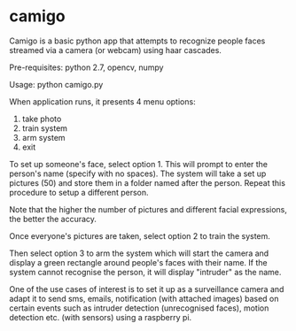 # camigo
Camigo is a basic python app that attempts to recognize people faces streamed via a camera (or webcam) using haar cascades.

Pre-requisites: python 2.7, opencv, numpy

Usage: python camigo.py

When application runs, it presents 4 menu options:
1. take photo
2. train system
3. arm system
4. exit

To set up someone's face, select option 1. This will prompt to enter the person's name (specify with no spaces). The system will take a set up pictures (50) and store them in a folder named after the person. Repeat this procedure to setup a different person.

Note that the higher the number of pictures and different facial expressions, the better the accuracy.

Once everyone's pictures are taken, select option 2 to train the system.

Then select option 3 to arm the system which will start the camera and display a green rectangle around people's faces with their name. If the system cannot recognise the person, it will display "intruder" as the name.

One of the use cases of interest is to set it up as a surveillance camera and adapt it to send sms, emails, notification (with attached images) based on certain events such as intruder detection (unrecognised faces), motion detection etc. (with sensors) using a raspberry pi.
